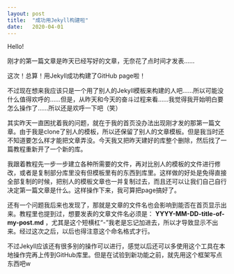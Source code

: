```yaml
---
layout: post
title:  "成功用Jekyll构建啦"
date:   2020-04-01
---
```


Hello!

刚才的第一篇文章是昨天已经写好的文章，无奈花了点时间才发表……

这次！总算！用Jekyll成功构建了GitHub page啦！

不过现在想来我应该只是一个用了别人的Jekyll模板来构建的人吧……所以可能没什么值得欢呼的……但是，从昨天和今天的奋斗过程来看……我觉得我开始明白要怎么操作了……所以还是欢呼一下吧（笑）

其实昨天一直困扰着我的问题，就在于我的首页没办法出现刚才发的那第一篇文章。由于我是clone了别人的模板，所以还保留了别人的文章模板。但是我当时还不知道要怎么样才能把文章弄没。今天我又把昨天建好的库整个删除，然后找了一篇教程重新开了一个新的库。

[教程链接]: http://jmcglone.com/guides/github-pages/

我跟着教程先一步一步建立各种所需要的文件，再对比别人的模板的文件进行修改，或者是复制部分库里没有但模板里有的东西到库里。这样做的好处是免得直接全部复制的时候，把别人的模板文章也一并复制过去，而且还可以让我们自己自行决定第一篇文章是什么。这样操作下来，我可算把page搞好了。

还有一个问题我后来也发现了，那就是文章的文件名也会影响到能否在首页显示出来。教程里也提到过，想要发表的文章文件名必须是： **YYYY-MM-DD-title-of-my-post.md** ，尤其是这个短横杠“-”我老是忘记加进去，所以才导致显示不出来。经过这次之后，以后也得注意这个命名格式才行。

不过Jekyll应该还有很多别的操作可以进行，感觉以后还可以多使用这个工具在本地操作完再上传到GitHub库里。但是在试验到新功能之前，就先用这个框架写点东西吧w

